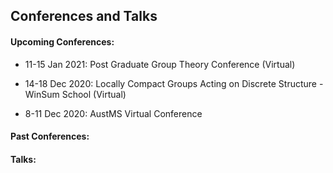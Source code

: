 ## Conferences and Talks

#### Upcoming Conferences:

* 11-15 Jan 2021: Post Graduate Group Theory Conference (Virtual)

* 14-18 Dec 2020: Locally Compact Groups Acting on Discrete Structure - WinSum School (Virtual)

* 8-11 Dec 2020: AustMS Virtual Conference


#### Past Conferences:





#### Talks:

